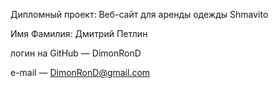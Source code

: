 Дипломный проект: Веб-сайт для аренды одежды Shmavito

Имя Фамилия: Дмитрий Петлин

логин на GitHub — DimonRonD

e-mail — DimonRonD@gmail.com


